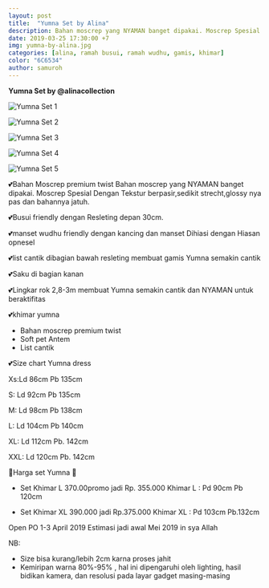 ```yaml
---
layout: post
title:  "Yumna Set by Alina"
description: Bahan moscrep yang NYAMAN banget dipakai. Moscrep Spesial Dengan Tekstur berpasir, sedikit strecht, glossy nya pas dan bahannya jatuh.
date: 2019-03-25 17:30:00 +7
img: yumna-by-alina.jpg
categories: [alina, ramah busui, ramah wudhu, gamis, khimar]
color: "6C6534"
author: samuroh
---
```


**Yumna Set by @alinacollection**

![Yumna Set 1](https://scontent-sin6-2.xx.fbcdn.net/v/t1.0-9/54525755_2143573859269029_871870161995431936_n.jpg?_nc_cat=103&_nc_eui2=AeFK13H-MSy-tNcewXDdCDta4IB5JOSnqmqek-drmDGgcZgUY2ylQEhgkRc9DON0sVVX0pECvgI83rJoykjeA8tu-phXbGJbcDH2KMToF2f-nA&_nc_ht=scontent-sin6-2.xx&oh=2f709cae38bc0fa61e4cd87582458b90&oe=5D0D4C0A)

![Yumna Set 2](https://scontent-sin6-2.xx.fbcdn.net/v/t1.0-9/54729750_2143573892602359_4918136607921405952_n.jpg?_nc_cat=102&_nc_eui2=AeE8w24RJ0sGvPwS5YpSI39IFLOHaaXIHFkTtOMVv-iMrF0IkFZhzHklEzH_f5lSzuhwg0v4iCYWWGhKtcPTzYYnvmoBE7rdYVdtko8GK03RFQ&_nc_ht=scontent-sin6-2.xx&oh=09db49299ffe4d512740c7fb8211f9f3&oe=5D43F1CF)

![Yumna Set 3](https://scontent-sin6-2.xx.fbcdn.net/v/t1.0-9/54433883_2143575905935491_114876369279647744_n.jpg?_nc_cat=108&_nc_eui2=AeEUayvKIbSKnoTc0gYDwmgRxkrJ9b-VFMwC9SEFETmeAfhmPPXKbAYxeg0bOt7zuy_xOKP44SC6WDdqpYpSFrdjEoIKMIW577uck2ivyr9HvQ&_nc_ht=scontent-sin6-2.xx&oh=8074dd01bf173f89184623ce613e96f2&oe=5D42371C)

![Yumna Set 4](https://scontent-sin6-2.xx.fbcdn.net/v/t1.0-9/55512110_2143575929268822_4204908815419703296_n.jpg?_nc_cat=105&_nc_eui2=AeGpTXHvwYcqc9u2K6rVkzURH7Jr1v_v1BZEFHxGDqSieKPnE1U4JfJQh0YdHY6Amoz6Hv0k1EkWIlyFP52_ZoKKgifs3448ZhEJCvBCCuToWg&_nc_ht=scontent-sin6-2.xx&oh=40d1833d25c767661028f0a4343055fb&oe=5D3FBEF7)

![Yumna Set 5](https://scontent-sin6-2.xx.fbcdn.net/v/t1.0-9/54279358_2143575965935485_493164216694341632_n.jpg?_nc_cat=103&_nc_eui2=AeHXuIKhuKT9anq3RTNvv_qw-SxsxFJdsZMhAPt0noxxFs0LhFbyXzkeD_CIu8Dx4geIk-AuQOmro3j1eDd58285gbUaResOgdx7DXRpqaPy-w&_nc_ht=scontent-sin6-2.xx&oh=5d05c9023de5afd2fd6e53f15ddc5e7c&oe=5D3DD06C)

💕Bahan Moscrep premium twist 
Bahan moscrep yang NYAMAN banget dipakai. 
Moscrep Spesial Dengan Tekstur berpasir,sedikit strecht,glossy nya pas dan bahannya jatuh. 

💕Busui friendly dengan Resleting depan 30cm.

💕manset wudhu friendly dengan kancing dan manset Dihiasi dengan Hiasan opnesel 

💕list cantik dibagian bawah resleting membuat gamis Yumna semakin cantik

💕Saku di bagian kanan 

💕Lingkar rok 2,8-3m membuat Yumna semakin cantik dan NYAMAN untuk beraktifitas 

💕khimar yumna
- Bahan moscrep premium twist 
- Soft pet Antem 
- List cantik 



💕Size chart Yumna dress

Xs:Ld 86cm Pb 135cm

S: Ld 92cm Pb 135cm

M: Ld 98cm Pb 138cm

L: Ld 104cm Pb 140cm

XL: Ld 112cm Pb. 142cm

XXL: Ld 120cm Pb. 142cm


💞Harga set Yumna 💞
- Set Khimar L 370.00promo jadi Rp. 355.000
Khimar L : Pd 90cm Pb 120cm

- Set Khimar XL 390.000 jadi Rp.375.000
Khimar XL : Pd 103cm Pb.132cm


Open PO 1-3 April 2019 
Estimasi jadi awal Mei 2019 in sya Allah 


NB:
- Size bisa kurang/lebih 2cm karna proses jahit
- Kemiripan warna 80%-95% , hal ini dipengaruhi oleh lighting, hasil bidikan kamera, dan resolusi pada layar gadget masing-masing
